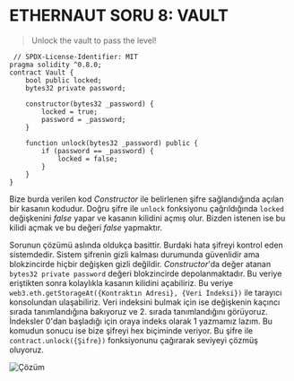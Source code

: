 # ETHERNAUT SORU 8: VAULT

> Unlock the vault to pass the level!
```solidity
 // SPDX-License-Identifier: MIT
pragma solidity ^0.8.0;
contract Vault {
    bool public locked;
    bytes32 private password;
    
    constructor(bytes32 _password) {
        locked = true;
        password = _password;
    }
    
    function unlock(bytes32 _password) public {
        if (password == _password) {
            locked = false;
        }
    }
}
```

Bize burda verilen kod *Constructor* ile belirlenen şifre sağlandığında açılan bir kasanın kodudur. Doğru şifre ile `unlock` fonksiyonu çağrıldığında `locked` değişkenini *false* yapar ve kasanın kilidini açmış olur. Bizden istenen ise bu kilidi açmak ve bu değeri *false* yapmaktır.

Sorunun çözümü aslında oldukça basittir. Burdaki hata şifreyi kontrol eden sistemdedir. Sistem şifrenin gizli kalması durumunda güvenlidir ama blokzincirde hiçbir değişken gizli değildir. *Constructor*'da değer atanan `bytes32 private password` değeri blokzincirde depolanmaktadır. Bu veriye eriştikten sonra kolaylıkla kasanın kilidini açabiliriz. Bu veriye `web3.eth.getStorageAt({Kontraktın Adresi}, {Veri İndeksi})` ile tarayıcı konsolundan ulaşabiliriz. Veri indeksini bulmak için ise değişkenin kaçıncı sırada tanımlandığına bakıyoruz ve 2. sırada tanımlandığını görüyoruz. İndeksler 0'dan başladığı için oraya indeks olarak 1 yazmamız lazım. Bu komudun sonucu ise bize şifreyi hex biçiminde veriyor. Bu şifre ile `contract.unlock({Şifre})` fonksiyonunu çağırarak seviyeyi çözmüş oluyoruz.

![Çözüm](https://i.imgur.com/Tp6opIu.png)
